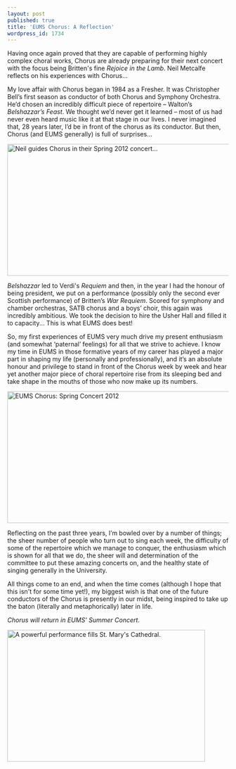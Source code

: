 ```yaml
---
layout: post
published: true
title: 'EUMS Chorus: A Reflection'
wordpress_id: 1734
---
```


Having once again proved that they are capable of performing highly complex choral works, Chorus are already preparing for their next concert with the focus being Britten's fine <em>Rejoice in the Lamb</em>. Neil Metcalfe reflects on his experiences with Chorus...

My love affair with Chorus began in 1984 as a Fresher. It was Christopher Bell&rsquo;s first season as conductor of both Chorus and Symphony Orchestra. He&rsquo;d chosen an incredibly difficult piece of repertoire &ndash; Walton&rsquo;s <em>Belshazzar&rsquo;s Feast</em>. We thought we&rsquo;d never get it learned &ndash; most of us had never even heard music like it at that stage in our lives. I never imagined that, 28 years later, I&rsquo;d be in front of the chorus as its conductor. But then, Chorus (and EUMS generally) is full of surprises&hellip;

<a href="http://eums.eusa.ed.ac.uk/wp-content/uploads/images/h500/concerts/stmarys_04.jpg"><img class=" " title="Neil guides Chorus in their Spring 2012 concert..." src="http://eums.eusa.ed.ac.uk/wp-content/uploads/images/h500/concerts/stmarys_04.jpg" alt="Neil guides Chorus in their Spring 2012 concert..." width="515" height="300" /></a>

<em>Belshazzar</em> led to Verdi's <em>Requiem</em> and then, in the year I had the honour of being president, we put on a performance (possibly only the second ever Scottish performance) of Britten&rsquo;s <em>War Requiem</em>. Scored for symphony and chamber orchestras, SATB chorus and a boys&rsquo; choir, this again was incredibly ambitious. We took the decision to hire the Usher Hall and filled it to capacity... This is what EUMS does best!

So, my first experiences of EUMS very much drive my present enthusiasm (and somewhat &lsquo;paternal&rsquo; feelings) for all that we strive to achieve. I know my time in EUMS in those formative years of my career has played a major part in shaping my life (personally and professionally), and it&rsquo;s an absolute honour and privilege to stand in front of the Chorus week by week and hear yet another major piece of choral repertoire rise from its sleeping bed and take shape in the mouths of those who now make up its numbers.

<a href="http://eums.eusa.ed.ac.uk/wp-content/uploads/images/h500/concerts/stmarys_08.jpg"><img class=" " title="EUMS Chorus: Spring Concert 2012" src="http://eums.eusa.ed.ac.uk/wp-content/uploads/images/h500/concerts/stmarys_08.jpg" alt="EUMS Chorus: Spring Concert 2012" width="520" height="300" /></a>

Reflecting on the past three years, I&rsquo;m bowled over by a number of things; the sheer number of people who turn out to sing each week, the difficulty of some of the repertoire which we manage to conquer, the enthusiasm which is shown for all that we do, the sheer will and determination of the committee to put these amazing concerts on, and the healthy state of singing generally in the University.

All things come to an end, and when the time comes (although I hope that this isn't for some time yet!), my biggest wish is that one of the future conductors of the Chorus is presently in our midst, being inspired to take up the baton (literally and metaphorically) later in life.

*Chorus will return in EUMS' Summer Concert*.

<a href="http://eums.eusa.ed.ac.uk/wp-content/uploads/images/h500/concerts/stmarys_01.jpg"><img class=" " title="A powerful performance fills St. Mary's Cathedral." src="http://eums.eusa.ed.ac.uk/wp-content/uploads/images/h500/concerts/stmarys_01.jpg" alt="A powerful performance fills St. Mary's Cathedral." width="450" height="300" />

